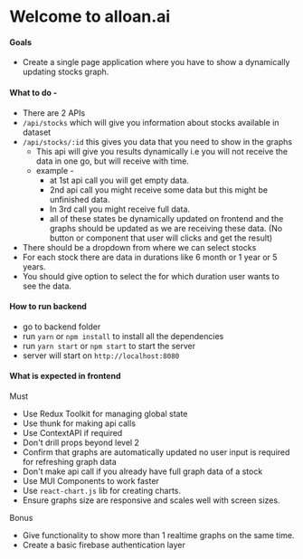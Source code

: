 # Welcome to alloan.ai

#### Goals
- Create a single page application where you have to show a dynamically updating stocks graph.

#### What to do -
- There are 2 APIs
- `/api/stocks` which will give you information about stocks available in dataset
- `/api/stocks/:id` this gives you data that you need to show in the graphs
  * This api will give you results dynamically i.e you will not receive the data in one go, but will receive with time.
  * example - 
    * at 1st api call you will get empty data.
    * 2nd api call you might receive some data but this might be unfinished data.
    * In 3rd call you might receive full data.
    * all of these states be dynamically updated on frontend and the graphs should be updated as we are receiving these data. (No button or component that user will clicks and get the result)
- There should be a dropdown from where we can select stocks
- For each stock there are data in durations like 6 month or 1 year or 5 years. 
- You should give option to select the for which duration user wants to see the data.

#### How to run backend 
- go to backend folder
- run `yarn` or `npm install` to install all the dependencies
- run `yarn start` or `npm start` to start the server
- server will start on `http://localhost:8080`


#### What is expected in frontend 

Must
- Use Redux Toolkit for managing global state
- Use thunk for making api calls
- Use ContextAPI if required
- Don't drill props beyond level 2
- Confirm that graphs are automatically updated no user input is required for refreshing graph data
- Don't make api call if you already have full graph data of a stock
- Use MUI Components to work faster
- Use `react-chart.js` lib for creating charts.
- Ensure graphs size are responsive and scales well with screen sizes.
  
Bonus
- Give functionality to show more than 1 realtime graphs on the same time.
- Create a basic firebase authentication layer